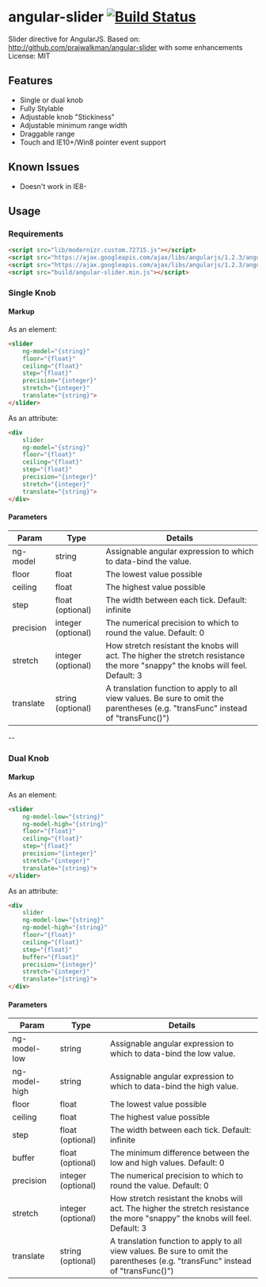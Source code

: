 # angular-slider [![Build Status](https://secure.travis-ci.org/Venturocket/angular-slider.png?branch=master)](http://travis-ci.org/Venturocket/angular-slider)
Slider directive for AngularJS. Based on: http://github.com/prajwalkman/angular-slider with some enhancements  
License: MIT

## Features
- Single or dual knob
- Fully Stylable
- Adjustable knob "Stickiness"
- Adjustable minimum range width
- Draggable range
- Touch and IE10+/Win8 pointer event support

## Known Issues
- Doesn't work in IE8-

## Usage
### Requirements
```html
<script src="lib/modernizr.custom.72715.js"></script>
<script src="https://ajax.googleapis.com/ajax/libs/angularjs/1.2.3/angular.min.js"></script>
<script src="https://ajax.googleapis.com/ajax/libs/angularjs/1.2.3/angular-touch.min.js"></script>
<script src="build/angular-slider.min.js"></script>
```
### Single Knob
#### Markup
As an element:
```html
<slider
	ng-model="{string}"
	floor="{float}"
	ceiling="{float}"
	step="{float}"
	precision="{integer}"
	stretch="{integer}"
	translate="{string}">
</slider>
```
As an attribute:
```html
<div
	slider
	ng-model="{string}"
	floor="{float}"
	ceiling="{float}"
	step="{float}"
	precision="{integer}"
	stretch="{integer}"
	translate="{string}">
</div>
```

#### Parameters
|Param		|Type	|Details|
|-----------|-------|-------|
|ng-model	|string	|Assignable angular expression to which to data-bind the value. |
|floor		|float	|The lowest value possible |
|ceiling	|float	|The highest value possible |
|step		|float (optional) |The width between each tick. Default: infinite |
|precision	|integer (optional) |The numerical precision to which to round the value. Default: 0 |
|stretch	|integer (optional) |How stretch resistant the knobs will act. The higher the stretch resistance the more "snappy" the knobs will feel. Default: 3 |
|translate	|string (optional) |A translation function to apply to all view values. Be sure to omit the parentheses (e.g. "transFunc" instead of "transFunc()") |
--
### Dual Knob
#### Markup
As an element:
```html
<slider
	ng-model-low="{string}"
	ng-model-high="{string}"
	floor="{float}"
	ceiling="{float}"
	step="{float}"
	precision="{integer}"
	stretch="{integer}"
	translate="{string}">
</slider>
```
As an attribute:
```html
<div
	slider
	ng-model-low="{string}"
	ng-model-high="{string}"
	floor="{float}"
	ceiling="{float}"
	step="{float}"
	buffer="{float}"
	precision="{integer}"
	stretch="{integer}"
	translate="{string}">
</div>
```

#### Parameters
|Param		|Type	|Details|
|-----------|-------|-------|
|ng-model-low	|string	|Assignable angular expression to which to data-bind the low value. |
|ng-model-high	|string	|Assignable angular expression to which to data-bind the high value. |
|floor		|float	|The lowest value possible |
|ceiling	|float	|The highest value possible |
|step		|float (optional) |The width between each tick. Default: infinite |
|buffer		|float (optional) |The minimum difference between the low and high values. Default: 0 |
|precision	|integer (optional) |The numerical precision to which to round the value. Default: 0 |
|stretch	|integer (optional) |How stretch resistant the knobs will act. The higher the stretch resistance the more "snappy" the knobs will feel. Default: 3 |
|translate	|string (optional) |A translation function to apply to all view values. Be sure to omit the parentheses (e.g. "transFunc" instead of "transFunc()") |
